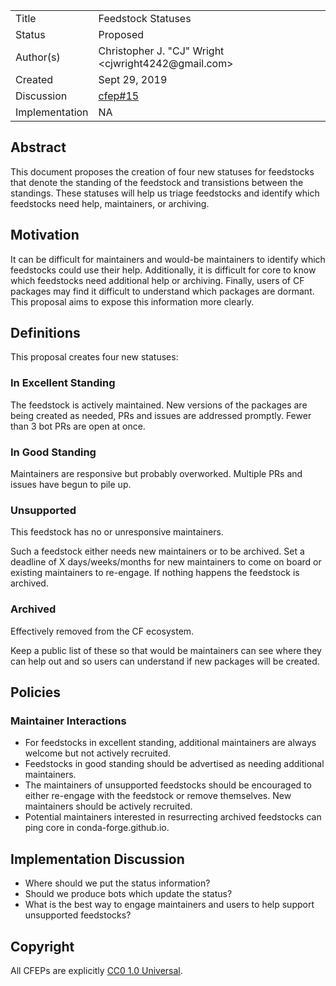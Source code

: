 
<table>
<tr><td> Title </td><td> Feedstock Statuses </td>
<tr><td> Status </td><td> Proposed </td></tr>
<tr><td> Author(s) </td><td> Christopher J. "CJ" Wright &lt;cjwright4242@gmail.com&gt;</td></tr>
<tr><td> Created </td><td> Sept 29, 2019</td></tr>
<tr><td> Discussion </td><td> <a href="https://github.com/conda-forge/cfep/pull/15">cfep#15</a> </td></tr>
<tr><td> Implementation </td><td> NA </td></tr>
</table>

## Abstract

This document proposes the creation of four new statuses for feedstocks that denote the
standing of the feedstock and transistions between the standings.
These statuses will help us triage feedstocks and identify which feedstocks need
help, maintainers, or archiving.

## Motivation

It can be difficult for maintainers and would-be maintainers to identify which feedstocks could use their
help.
Additionally, it is difficult for core to know which feedstocks need additional help or archiving.
Finally, users of CF packages may find it difficult to understand which packages are dormant.
This proposal aims to expose this information more clearly.

## Definitions

This proposal creates four new statuses:

### In Excellent Standing
The feedstock is actively maintained. New versions of the packages are being created as needed, PRs and issues are addressed
promptly. Fewer than 3 bot PRs are open at once.

### In Good Standing
Maintainers are responsive but probably overworked. Multiple PRs and issues have begun to pile up.

### Unsupported
This feedstock has no or unresponsive maintainers.

Such a feedstock either needs new maintainers or to be archived. Set a deadline of X days/weeks/months for new
maintainers to come on board or existing maintainers to re-engage. If nothing happens the feedstock is archived.

### Archived
Effectively removed from the CF ecosystem.

Keep a public list of these so that would be maintainers can see where they can help out and so users
can understand if new packages will be created.

## Policies

### Maintainer Interactions

- For feedstocks in excellent standing, additional maintainers are always
  welcome but not actively recruited.
- Feedstocks in good standing should be advertised as needing additional
  maintainers.
- The maintainers of unsupported feedstocks should be encouraged to either
  re-engage with the feedstock or remove themselves. New maintainers should be
  actively recruited.
- Potential maintainers interested in resurrecting archived feedstocks can
  ping core in conda-forge.github.io.

## Implementation Discussion
- Where should we put the status information?
- Should we produce bots which update the status?
- What is the best way to engage maintainers and users to help support unsupported feedstocks?

## Copyright

All CFEPs are explicitly [CC0 1.0 Universal](https://creativecommons.org/publicdomain/zero/1.0/).
